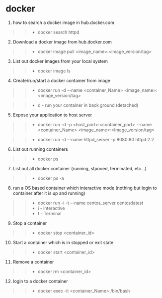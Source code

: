 # docker

1. how to search a docker image in hub.docker.com
>>- docker search httpd
2. Download a docker image from hub.docker.com
>>- docker image pull <image_name>:<image_version/tag>
3. List out docker images from your local system
>>- docker image ls
4. Create/run/start a docker container from image
>>- docker run -d --name <container_Name> <image_name>:<image_version/tag>

>>- d - run your container in back ground (detached)
5. Expose your application to host server
>>- docker run -d  -p <host_port>:<container_port> --name <container_Name> <image_name>:<Image_version/tag>

>>- docker run -d --name httpd_server -p 8080:80 httpd:2.2
6. List out running containers
>>- docker ps
7. List out all docker container (running, stpooed, terminated, etc...)
>>- docker ps -a
8. run a OS based container which interactive mode (nothing but login to container after it is up and running)
>>- docker run -i -t --name centos_server centos:latest
>>- i - interactive
>>- t - Terminal
9. Stop a container
>>- docker stop <container_id>
10. Start a container which is in stopped or exit state
>>- docker start <container_id>
11. Remove a container
>>- docker rm <container_id>
12. login to a docker container
>>- docker exec -it <container_Name> /bin/bash
